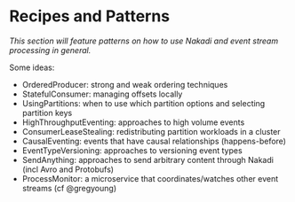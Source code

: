# Recipes and Patterns

_This section will feature patterns on how to use Nakadi and event stream processing in general._

Some ideas:

 - OrderedProducer: strong and weak ordering techniques
 - StatefulConsumer: managing offsets locally
 - UsingPartitions: when to use which partition options and selecting partition keys
 - HighThroughputEventing: approaches to high volume events
 - ConsumerLeaseStealing: redistributing partition workloads in a cluster
 - CausalEventing: events that have causal relationships (happens-before)
 - EventTypeVersioning: approaches to versioning event types
 - SendAnything: approaches to send arbitrary content through Nakadi (incl Avro and Protobufs)
 - ProcessMonitor: a microservice that coordinates/watches other event streams (cf @gregyoung)
